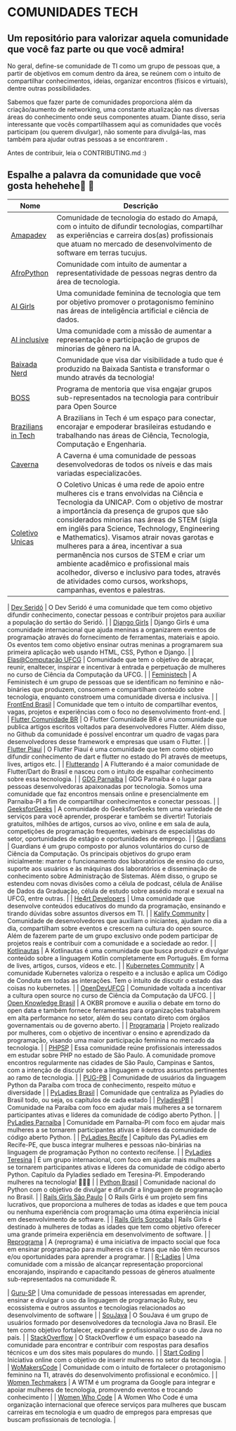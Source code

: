 # COMUNIDADES TECH

## Um repositório para valorizar aquela comunidade que você faz parte ou que você admira!

No geral, define-se comunidade de TI como um grupo de pessoas que, a partir de objetivos em comum dentro da área, se reúnem com o intuito de compartilhar conhecimentos, ideias, organizar encontros (físicos e virtuais), dentre outras possibilidades.

Sabemos que fazer parte de comunidades proporciona além da criação/aumento de networking, uma constante atualização nas diversas áreas do conhecimento onde seus componentes atuam. Diante disso, seria interessante que vocês compartilhassem aqui as comunidades que vocês participam (ou querem divulgar), não somente para divulgá-las, mas também para ajudar outras pessoas a se encontrarem .

Antes de contribuir, leia o CONTRIBUTING.md :)

## Espalhe a palavra da comunidade que você gosta hehehehe🙏 🙏

| Nome                                                                          | Descrição                                                                                                                                                                                                                                                                                                                                                                                                                                                                                                                                                                           |
| ----------------------------------------------------------------------------- | ----------------------------------------------------------------------------------------------------------------------------------------------------------------------------------------------------------------------------------------------------------------------------------------------------------------------------------------------------------------------------------------------------------------------------------------------------------------------------------------------------------------------------------------------------------------------------------- |
| [Amapadev](https://amapadev.github.io/devs/)                                  | Comunidade de tecnologia do estado do Amapá, com o intuito de difundir tecnologias, compartilhar as experiências e carreira dos(as) profissionais que atuam no mercado de desenvolvimento de software em terras tucujus.                                                                                                                                                                                                                                                                                                                                                            |
| [AfroPython](http://afropython.org/)                                          | Comunidade com intuito de aumentar a representatividade de pessoas negras dentro da área de tecnologia.                                                                                                                                                                                                                                                                                                                                                                                                                                                                             |
| [AI Girls](https://aigirlsbr.github.io/)                                      | Uma comunidade feminina de tecnologia que tem por objetivo promover o protagonismo feminino nas áreas de inteligência artificial e ciência de dados.                                                                                                                                                                                                                                                                                                                                                                                                                                |
| [AI inclusive](https://pt.ai-inclusive.org/about)                             | Uma comunidade com a missão de aumentar a representação e participação de grupos de minorias de gênero na IA.                                                                                                                                                                                                                                                                                                                                                                                                                                                                       |
| [Baixada Nerd](https://linktr.ee/baixadanerd)                                 | Comunidade que visa dar visibilidade a tudo que é produzido na Baixada Santista e transformar o mundo através da tecnologia!                                                                                                                                                                                                                                                                                                                                                                                                                                                        |
| [BOSS](https://github.com/BOSS-BigOpenSourceSibling)                          | Programa de mentoria que visa engajar grupos sub-representados na tecnologia para contribuir para Open Source                                                                                                                                                                                                                                                                                                                                                                                                                                                                       |
| [Brazilians in Tech](https://braziliansintech.com/)                           | A Brazilians in Tech é um espaço para conectar, encorajar e empoderar brasileiras estudando e trabalhando nas áreas de Ciência, Tecnologia, Computação e Engenharia.                                                                                                                                                                                                                                                                                                                                                                                                                |
| [Caverna](https://caverna.live/)                                              | A Caverna é uma comunidade de pessoas desenvolvedoras de todos os níveis e das mais variadas especializacões.                                                                                                                                                                                                                                                                                                                                                                                                                                                                       |
| [Coletivo Unicas](https://coletivo-unicas.vercel.app/)                        | O Coletivo Unicas é uma rede de apoio entre mulheres cis e trans envolvidas na Ciência e Tecnologia da UNICAP. Com o objetivo de mostrar a importância da presença de grupos que são considerados minorias nas áreas de STEM (sigla em inglês para Science, Technology, Engineering e Mathematics). Visamos atrair novas garotas e mulheres para a área, incentivar a sua permanência nos cursos de STEM e criar um ambiente acadêmico e profissional mais acolhedor, diverso e inclusivo para todes, através de atividades como cursos, workshops, campanhas, eventos e palestras. |

| [Dev Seridó](https://devserido.netlify.app)                                   | O Dev Seridó é uma comunidade que tem como objetivo difundir conhecimento, conectar pessoas e contribuir projetos para auxiliar a população do sertão do Seridó.                                                                                                                                                                                                                                                                                                                                                                                                                    |
| [Django Girls](https://djangogirls.org/pt-br/)                                | Django Girls é uma comunidade internacional que ajuda meninas a organizarem eventos de programação através do fornecimento de ferramentas, materiais e apoio. Os eventos tem como objetivo ensinar outras meninas a programarem sua primeira aplicação web usando HTML, CSS, Python e Django.                                                                                                                                                                                                                                                                                       |
| [Elas@Computação UFCG](https://elas.computacao.ufcg.edu.br/)                  | Comunidade que tem o objetivo de abraçar, reunir, enaltecer, inspirar e incentivar à entrada e perpetuação de mulheres no curso de Ciência da Computação da UFCG.                                                                                                                                                                                                                                                                                                                                                                                                                   |
| [Feministech](https://feministech.github.io)                                  | A Feministech é um grupo de pessoas que se identificam no feminino e não-bináries que produzem, consomem e compartilham conteúdo sobre tecnologia, enquanto constroem uma comunidade diversa e inclusiva.                                                                                                                                                                                                                                                                                                                                                                           |
| [FrontEnd Brasil](https://frontendbr.com.br/)                                 | Comunidade que tem o intuito de compartilhar eventos, vagas, projetos e experiências com o foco no desenvolvimento front-end.                                                                                                                                                                                                                                                                                                                                                                                                                                                       |
| [Flutter Comunidade BR](https://medium.com/flutter-comunidade-br)             | O Flutter Comunidade BR é uma comunidade que publica artigos escritos voltados para desenvolvedores Flutter. Além disso, no Github da comunidade é possível encontrar um quadro de vagas para desenvolvedores desse framework e empresas que usam o Flutter.                                                                                                                                                                                                                                                                                                                        |
| [Flutter Piauí](https://www.instagram.com/flutter_piaui/)                     | O Flutter Piauí é uma comunidade que tem como objetivo difundir conhecimento de dart e flutter no estado do PI através de meetups, lives, artigos etc.                                                                                                                                                                                                                                                                                                                                                                                                                              |
| [Flutterando](https://flutterando.com.br/)                                    | A Flutterando é a maior comunidade de Flutter/Dart do Brasil e nasceu com o intuito de espalhar conhecimento sobre essa tecnologia.                                                                                                                                                                                                                                                                                                                                                                                                                                                 |
| [GDG Parnaíba](https://gdg.community.dev/gdg-parnaiba/)                       | GDG Parnaíba é o lugar para pessoas desenvolvedoras apaixonadas por tecnologia. Somos uma comunidade que faz encontros mensais online e presencialmente em Parnaiba-PI a fim de compartilhar conhecimentos e conectar pessoas.                                                                                                                                                                                                                                                                                                                                                      |
| [GeeksforGeeks](https://www.geeksforgeeks.org/)                               | A comunidade do GeeksforGeeks tem uma variedade de serviços para você aprender, prosperar e também se divertir! Tutoriais gratuitos, milhões de artigos, cursos ao vivo, online e em sala de aula, competições de programação frequentes, webinars de especialistas do setor, oportunidades de estágio e oportunidades de emprego.                                                                                                                                                                                                                                                  |
| [Guardians](https://sites.google.com/a/computacao.ufcg.edu.br/guardians-ccc/) | Guardians é um grupo composto por alunos voluntários do curso de Ciência da Computação. Os principais objetivos do grupo eram inicialmente: manter o funcionamento dos laboratórios de ensino do curso, suporte aos usuários e às máquinas dos laboratórios e disseminação de conhecimento sobre Administração de Sistemas. Além disso, o grupo se estendeu com novas divisões como a célula de podcast, célula de Análise de Dados da Graduação, célula de estudo sobre assédio moral e sexual na UFCG, entre outras.                                                              |
| [He4rt Developers](https://heartdevs.com/)                                    | Uma comunidade que desenvolve conteúdos educativos do mundo da programação, ensinando e tirando dúvidas sobre assuntos diversos em TI.                                                                                                                                                                                                                                                                                                                                                                                                                                              |
| [Kalify Community](https://discord.gg/jhSepmE7nN)                             | Comunidade de desenvolvedores que auxiliam o iniciantes, ajudam no dia a dia, compartilham sobre eventos e crescem na cultura do open source. Além de fazerem parte de um grupo exclusivo onde podem participar de projetos reais e contribuir com a comunidade e a sociedade ao redor.                                                                                                                                                                                                                                                                                             |
| [Kotlinautas](https://kotlinautas.dev)                                        | A Kotlinautas é uma comunidade que busca produzir e divulgar conteúdo sobre a linguagem Kotlin completamente em Português. Em forma de lives, artigos, cursos, vídeos e etc.                                                                                                                                                                                                                                                                                                                                                                                                        |
| [Kubernetes Community](https://kubernetes.io/pt-br/community/)                | A comunidade Kubernetes valoriza o respeito e a inclusão e aplica um Código de Conduta em todas as interações. Tem o intuito de discutir o estado das coisas no kubernetes.                                                                                                                                                                                                                                                                                                                                                                                                         |
| [OpenDevUFCG](https://opendevufcg.org/)                                       | Comunidade voltada a incentivar a cultura open source no curso de Ciência da Computação da UFCG.                                                                                                                                                                                                                                                                                                                                                                                                                                                                                    |
| [Open Knowledge Brasil](https://ok.org.br/)                                   | A OKBR promove e auxilia o debate em torno do open data e também fornece ferramentas para organizações trabalharem em alta performance no setor, além do seu contato direto com órgãos governamentais ou de governo aberto.                                                                                                                                                                                                                                                                                                                                                         |
| [Programaria](https://www.programaria.org/)                                   | Projeto realizado por mulheres, com o objetivo de incentivar o ensino e aprendizado da programação, visando uma maior participação feminina no mercado da tecnologia.                                                                                                                                                                                                                                                                                                                                                                                                               |
| [PHPSP](https://phpsp.org.br/)                                                | Essa comunidade reúne profissionais interessados em estudar sobre PHP no estado de São Paulo. A comunidade promove encontros regularmente nas cidades de São Paulo, Campinas e Santos, com a intenção de discutir sobre a linguagem e outros assuntos pertinentes ao ramo de tecnologia.                                                                                                                                                                                                                                                                                            |
| [PUG-PB](https://pb.python.org.br/)                                           | Comunidade de usuários da linguagem Python da Paraíba com troca de conhecimento, respeito mútuo e diversidade                                                                                                                                                                                                                                                                                                                                                                                                                                                                       |
| [PyLadies Brasil](http://brasil.pyladies.com/)                                | Comunidade que centraliza as Pyladies do Brasil todo, ou seja, os capítulos de cada estado                                                                                                                                                                                                                                                                                                                                                                                                                                                                                          |
| [PyladiesPB](https://linktr.ee/pyladiespb)                                    | Comunidade na Paraíba com foco em ajudar mais mulheres a se tornarem participantes ativas e líderes da comunidade de código aberto Python.                                                                                                                                                                                                                                                                                                                                                                                                                                          |
| [PyLadies Parnaíba](https://linktr.ee/pyladiesparnaiba)                       | Comunidade em Parnaíba-PI com foco em ajudar mais mulheres a se tornarem participantes ativas e líderes da comunidade de código aberto Python.                                                                                                                                                                                                                                                                                                                                                                                                                                      |
| [PyLadies Recife](https://linktr.ee/pyladiesrecife)                           | Capítulo das PyLadies em Recife-PE, que busca integrar mulheres e pessoas não-binárias na linguagem de programação Python no contexto recifense.                                                                                                                                                                                                                                                                                                                                                                                                                                    |
| [PyLadies Teresina](https://linktr.ee/pyladiesthe)                            | É um grupo internacional, com foco em ajudar mais mulheres a se tornarem participantes ativas e líderes da comunidade de código aberto Python. Capítulo da Pyladies sediado em Teresina-PI. Empoderando mulheres na tecnologia! 👩🏽‍💻                                                                                                                                                                                                                                                                                                                                                  |
| [Python Brasil](https://www.facebook.com/pythonbrasil/)                       | Comunidade nacional do Python com o objetivo de divulgar e difundir a linguagem de programação no Brasil.                                                                                                                                                                                                                                                                                                                                                                                                                                                                           |
| [Rails Girls São Paulo](https://railsgirls.com.br/)                           | O Rails Girls é um projeto sem fins lucrativos, que proporciona a mulheres de todas as idades e que tem pouca ou nenhuma experiência com programação uma ótima experiência inicial em desenvolvimento de software.                                                                                                                                                                                                                                                                                                                                                                  |
| [Rails Girls Sorocaba](http://railsgirls.com/sorocaba.html)                   | Rails Girls é destinado à mulheres de todas as idades que tem como objetivo oferecer uma grande primeira experiência em desenvolvimento de software.                                                                                                                                                                                                                                                                                                                                                                                                                                |
| [Reprograma](https://reprograma.com.br/)                                      | A {reprograma} é uma iniciativa de impacto social que foca em ensinar programação para mulheres cis e trans que não têm recursos e/ou oportunidades para aprender a programar.                                                                                                                                                                                                                                                                                                                                                                                                      |
| [R-Ladies](https://rladies.org/about-us/)                                     | Uma comunidade com a missão de alcançar representação proporcional encorajando, inspirando e capacitando pessoas de gêneros atualmente sub-representados na comunidade R.       

| [Guru-SP](https://www.gurusp.org/)                                     | Uma comunidade de pessoas interessadas em aprender, ensinar e divulgar o uso da linguagem de programação Ruby, seu ecossistema e outros assuntos e tecnologias relacionados ao desenvolvimento   de software                                                                                                                                                                                                                                                                                                                                                                                                    |
| [SouJava](https://soujava.org.br/)                                            | O SouJava é um grupo de usuários formado por desenvolvedores da tecnologia Java no Brasil. Ele tem como objetivo fortalecer, expandir e profissionalizar o uso de Java no país.                                                                                                                                                                                                                                                                                                                                                                                                     |
| [StackOverflow](https://pt.stackoverflow.com/)                                | O StackOverflow é um espaço baseado na comunidade para encontrar e contribuir com respostas para desafios técnicos e um dos sites mais populares do mundo.                                                                                                                                                                                                                                                                                                                                                                                                                          |
| [Start Coding](https://linktr.ee/startcoding)                                 | Iniciativa online com o objetivo de inserir mulheres no setor da tecnologia.                                                                                                                                                                                                                                                                                                                                                                                                                                                                                                        |
| [WoMakersCode](https://womakerscode.org/links)                                | Comunidade com o intuito de fortalecer o protagonismo feminino na TI, através do desenvolvimento profissional e econômico.                                                                                                                                                                                                                                                                                                                                                                                                                                                          |
| [Women Techmakers](https://www.womentechmakers.com)                           | A WTM é um programa da Google para integrar e apoiar mulheres de tecnologia, promovendo eventos e trocando conhecimento                                                                                                                                                                                                                                                                                                                                                                                                                                                             |
| [Women Who Code](https://www.womenwhocode.com/)                               | A Women Who Code é uma organização internacional que oferece serviços para mulheres que buscam carreiras em tecnologia e um quadro de empregos para empresas que buscam profissionais de tecnologia.                                                                                                                                                                                                                                                                                                                                                                                |
